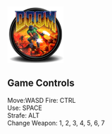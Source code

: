 
<img src="android-chrome-192x192.png" width="128px" height="128px">

## Game Controls
Move:WASD
Fire: CTRL<br>
Use: SPACE<br>
Strafe: ALT<br>
Change Weapon: 1, 2, 3, 4, 5, 6, 7
